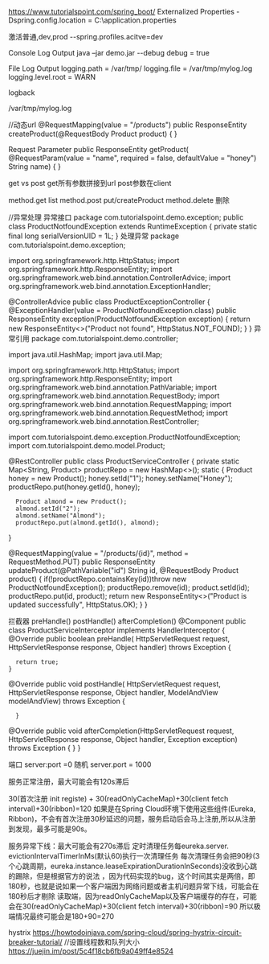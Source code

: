 https://www.tutorialspoint.com/spring_boot/
Externalized Properties
-Dspring.config.location = C:\application.properties

激活普通,dev,prod
--spring.profiles.acitve=dev

Console Log Output
java –jar demo.jar --debug
debug = true

File Log Output
logging.path = /var/tmp/
logging.file = /var/tmp/mylog.log
logging.level.root = WARN

logback
<configuration>
   <appender name = "STDOUT" class = "ch.qos.logback.core.ConsoleAppender"></appender>
   <root level = "INFO">
      <appender-ref ref = "STDOUT"/> 
   </root>
</configuration>

<?xml version = "1.0" encoding = "UTF-8"?>
<configuration>
   <appender name = "FILE" class = "ch.qos.logback.core.FileAppender">
      <File>/var/tmp/mylog.log</File>
   </appender>   
   <root level = "INFO">
      <appender-ref ref = "FILE"/>
   </root>
</configuration>



//动态url
@RequestMapping(value = "/products")
public ResponseEntity<Object> createProduct(@RequestBody Product product) {
}

Request Parameter
public ResponseEntity<Object> getProduct(
   @RequestParam(value = "name", required = false, defaultValue = "honey") String name) {
}

get vs post
get所有参数拼接到url
post参数在client


method.get   list
method.post  put/createProduct
method.delete 删除


//异常处理
异常接口
package com.tutorialspoint.demo.exception;
public class ProductNotfoundException extends RuntimeException {
   private static final long serialVersionUID = 1L;
}
处理异常
package com.tutorialspoint.demo.exception;

import org.springframework.http.HttpStatus;
import org.springframework.http.ResponseEntity;
import org.springframework.web.bind.annotation.ControllerAdvice;
import org.springframework.web.bind.annotation.ExceptionHandler;

@ControllerAdvice
public class ProductExceptionController {
   @ExceptionHandler(value = ProductNotfoundException.class)
   public ResponseEntity<Object> exception(ProductNotfoundException exception) {
      return new ResponseEntity<>("Product not found", HttpStatus.NOT_FOUND);
   }
}
异常引用
package com.tutorialspoint.demo.controller;

import java.util.HashMap;
import java.util.Map;

import org.springframework.http.HttpStatus;
import org.springframework.http.ResponseEntity;
import org.springframework.web.bind.annotation.PathVariable;
import org.springframework.web.bind.annotation.RequestBody;
import org.springframework.web.bind.annotation.RequestMapping;
import org.springframework.web.bind.annotation.RequestMethod;
import org.springframework.web.bind.annotation.RestController;

import com.tutorialspoint.demo.exception.ProductNotfoundException;
import com.tutorialspoint.demo.model.Product;

@RestController
public class ProductServiceController {
   private static Map<String, Product> productRepo = new HashMap<>();
   static {
      Product honey = new Product();
      honey.setId("1");
      honey.setName("Honey");
      productRepo.put(honey.getId(), honey);
      
      Product almond = new Product();
      almond.setId("2");
      almond.setName("Almond");
      productRepo.put(almond.getId(), almond);
   }
   
   @RequestMapping(value = "/products/{id}", method = RequestMethod.PUT)
   public ResponseEntity<Object> updateProduct(@PathVariable("id") String id, @RequestBody Product product) { 
      if(!productRepo.containsKey(id))throw new ProductNotfoundException();
      productRepo.remove(id);
      product.setId(id);
      productRepo.put(id, product);
      return new ResponseEntity<>("Product is updated successfully", HttpStatus.OK);
   }
}

拦截器
preHandle()
postHandle()
afterCompletion()
@Component
public class ProductServiceInterceptor implements HandlerInterceptor {
   @Override
   public boolean preHandle(
      HttpServletRequest request, HttpServletResponse response, Object handler) throws Exception 
	  {
      
      return true;
	}
   @Override
   public void postHandle(
      HttpServletRequest request, HttpServletResponse response, Object handler, 
      ModelAndView modelAndView) throws Exception 
	  {
	  
	  }
   
   @Override
   public void afterCompletion(HttpServletRequest request, HttpServletResponse response, 
      Object handler, Exception exception) throws Exception 
	  {
	  }
}

端口
server:port =0 随机
server.port = 1000

服务正常注册，最大可能会有120s滞后

30(首次注册 init registe) + 30(readOnlyCacheMap)+30(client fetch interval)+30(ribbon)=120
如果是在Spring Cloud环境下使用这些组件(Eureka, Ribbon)，不会有首次注册30秒延迟的问题，服务启动后会马上注册,所以从注册到发现，最多可能是90s。




服务异常下线：最大可能会有270s滞后
定时清理任务每eureka.server. evictionIntervalTimerInMs(默认60)执行一次清理任务
每次清理任务会把90秒(3个心跳周期，eureka.instance.leaseExpirationDurationInSeconds)没收到心跳的踢除，但是根据官方的说法 ，因为代码实现的bug，这个时间其实是两倍，即180秒，也就是说如果一个客户端因为网络问题或者主机问题异常下线，可能会在180秒后才剔除
读取端，因为readOnlyCacheMap以及客户端缓存的存在，可能会在30(readOnlyCacheMap)+30(client fetch interval)+30(ribbon)=90
所以极端情况最终可能会是180+90=270


hystrix
https://howtodoinjava.com/spring-cloud/spring-hystrix-circuit-breaker-tutorial/
//设置线程数和队列大小
https://juejin.im/post/5c4f18cb6fb9a049ff4e8524
